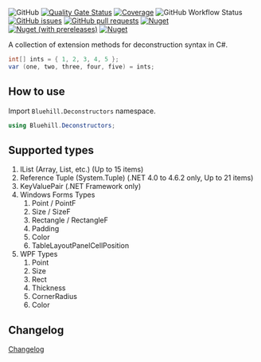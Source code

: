 ![GitHub](https://img.shields.io/github/license/na1307/Bluehill.Deconstructors?style=flat-square)
[![Quality Gate Status](https://sonarcloud.io/api/project_badges/measure?project=na1307_Bluehill.Deconstructors&metric=alert_status)](https://sonarcloud.io/summary/new_code?id=na1307_Bluehill.Decontructors)
[![Coverage](https://sonarcloud.io/api/project_badges/measure?project=na1307_Bluehill.Deconstructors&metric=coverage)](https://sonarcloud.io/summary/new_code?id=na1307_Bluehill.Deconstructors)
![GitHub Workflow Status](https://img.shields.io/github/workflow/status/na1307/Bluehill.Deconstructors/.NET?style=flat-square)
[![GitHub issues](https://img.shields.io/github/issues-raw/na1307/Bluehill.Deconstructors?style=flat-square)](https://github.com/na1307/Bluehill.Deconstructors/issues)
[![GitHub pull requests](https://img.shields.io/github/issues-pr-raw/na1307/Bluehill.Deconstructors?style=flat-square)](https://github.com/na1307/Bluehill.Deconstructors/pulls)
[![Nuget](https://img.shields.io/nuget/v/Bluehill.Deconstructors?logo=nuget&style=flat-square)](https://www.nuget.org/packages/Bluehill.Deconstructors)
[![Nuget (with prereleases)](https://img.shields.io/nuget/vpre/Bluehill.Deconstructors?color=616&label=preview&logo=nuget&style=flat-square)](https://www.nuget.org/packages/Bluehill.Deconstructors)
[![Nuget](https://img.shields.io/nuget/dt/Bluehill.Deconstructors?style=flat-square)](https://www.nuget.org/packages/Bluehill.Deconstructors)

A collection of extension methods for deconstruction syntax in C#.

```csharp
int[] ints = { 1, 2, 3, 4, 5 };
var (one, two, three, four, five) = ints;
```

## How to use
Import <code>Bluehill.Deconstructors</code> namespace.

```csharp
using Bluehill.Deconstructors;
```

## Supported types
1. IList (Array, List, etc.) (Up to 15 items)
1. Reference Tuple (System.Tuple) (.NET 4.0 to 4.6.2 only, Up to 21 items)
1. KeyValuePair (.NET Framework only)
1. Windows Forms Types
   1. Point / PointF
   1. Size / SizeF
   1. Rectangle / RectangleF
   1. Padding
   1. Color
   1. TableLayoutPanelCellPosition
1. WPF Types
   1. Point
   1. Size
   1. Rect
   1. Thickness
   1. CornerRadius
   1. Color

## Changelog
[Changelog](CHANGELOG.md)
